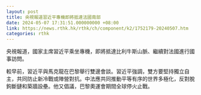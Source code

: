 ```yaml
---
layout: post
title: 央視報道習近平專機即將抵達法國南部
date: 2024-05-07 17:31:51.000000000 +08:00
link: https://news.rthk.hk/rthk/ch/component/k2/1752179-20240507.htm
categories: rthk
---
```


央視報道，國家主席習近平乘坐專機，即將抵達比利牛斯山脈、繼續對法國進行國事訪問。

較早前，習近平與馬克龍在巴黎舉行雙邊會談。習近平強調，雙方要堅持獨立自主，共同防止新冷戰或陣營對抗。中法應共同推動平等有序的世界多極化，反對脫鉤斷鏈和築牆設壘。他又倡議，巴黎奧運會期間全球停火止戰。
